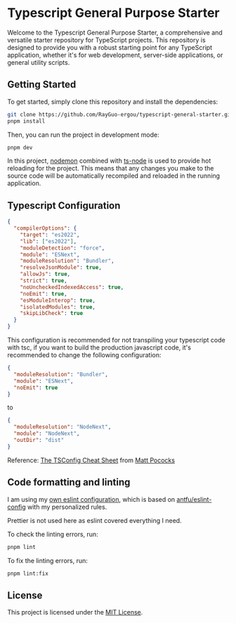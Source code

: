 # Typescript General Purpose Starter

Welcome to the Typescript General Purpose Starter, a comprehensive and versatile starter repository for TypeScript projects. This repository is designed to provide you with a robust starting point for any TypeScript application, whether it's for web development, server-side applications, or general utility scripts.

## Getting Started

To get started, simply clone this repository and install the dependencies:

```bash
git clone https://github.com/RayGuo-ergou/typescript-general-starter.git
pnpm install
```

Then, you can run the project in development mode:

```bash
pnpm dev
```

In this project, [nodemon](https://nodemon.io/) combined with [ts-node](https://typestrong.org/ts-node/) is used to provide hot reloading for the project. This means that any changes you make to the source code will be automatically recompiled and reloaded in the running application.

## Typescript Configuration
```json
{
  "compilerOptions": {
    "target": "es2022",
    "lib": ["es2022"],
    "moduleDetection": "force",
    "module": "ESNext",
    "moduleResolution": "Bundler",
    "resolveJsonModule": true,
    "allowJs": true,
    "strict": true,
    "noUncheckedIndexedAccess": true,
    "noEmit": true,
    "esModuleInterop": true,
    "isolatedModules": true,
    "skipLibCheck": true
  }
}
```
This configuration is recommended for not transpiling your typescript code with tsc, if you want to build the production javascript code, it's recommended to change the following configuration:
```json
{
  "moduleResolution": "Bundler",
  "module": "ESNext",
  "noEmit": true
}
```

to

```json
{
  "moduleResolution": "NodeNext",
  "module": "NodeNext",
  "outDir": "dist"
}
```

Reference: [The TSConfig Cheat Sheet](https://www.totaltypescript.com/tsconfig-cheat-sheet) from [Matt Pococks](https://www.mattpocock.com/)

## Code formatting and linting

I am using my [own eslint configuration](https://github.com/RayGuo-ergou/eslint-config), which is based on [antfu/eslint-config](https://github.com/antfu/eslint-config) with my personalized rules.

Prettier is not used here as eslint covered everything I need.

To check the linting errors, run:

```bash
pnpm lint
```

To fix the linting errors, run:

```bash
pnpm lint:fix
```

## License

This project is licensed under the [MIT License](./LICENSE).